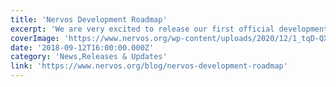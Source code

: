 ```yaml
---
title: 'Nervos Development Roadmap'
excerpt: 'We are very excited to release our first official development roadmap for the Nervos Network. If you haven’t already, we highly recommend that you read the technical whitepaper of the Nervos CKB as it'
coverImage: 'https://www.nervos.org/wp-content/uploads/2020/12/1_tqD-QXd32CYd7q81pBAIyA.jpeg'
date: '2018-09-12T16:00:00.000Z'
category: 'News,Releases & Updates'
link: 'https://www.nervos.org/blog/nervos-development-roadmap'
---
```



